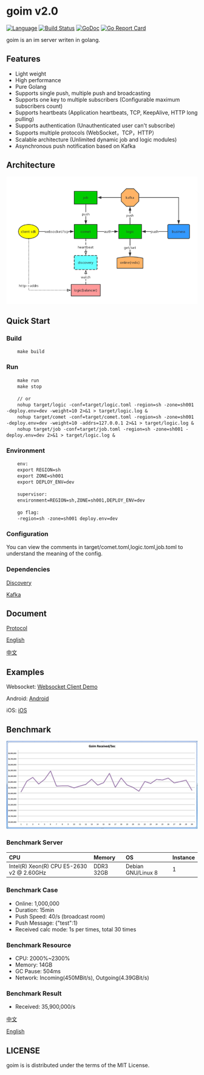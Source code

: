 goim v2.0
==============

[![Language](https://img.shields.io/badge/Language-Go-blue.svg)](https://golang.org/)
[![Build Status](https://github.com/Terry-Mao/goim/workflows/Go/badge.svg)](https://github.com/Terry-Mao/goim/actions)
[![GoDoc](https://godoc.org/github.com/go-kratos/kratos?status.svg)](https://pkg.go.dev/github.com/Terry-Mao/goim)
[![Go Report Card](https://goreportcard.com/badge/github.com/Terry-Mao/goim)](https://goreportcard.com/report/github.com/Terry-Mao/goim)

goim is an im server writen in golang.

## Features

* Light weight
* High performance
* Pure Golang
* Supports single push, multiple push and broadcasting
* Supports one key to multiple subscribers (Configurable maximum subscribers count)
* Supports heartbeats (Application heartbeats, TCP, KeepAlive, HTTP long pulling)
* Supports authentication (Unauthenticated user can't subscribe)
* Supports multiple protocols (WebSocket，TCP，HTTP）
* Scalable architecture (Unlimited dynamic job and logic modules)
* Asynchronous push notification based on Kafka

## Architecture

![arch](./docs/arch.png)

## Quick Start

### Build

```
    make build
```

### Run

```
    make run
    make stop

    // or
    nohup target/logic -conf=target/logic.toml -region=sh -zone=sh001 -deploy.env=dev -weight=10 2>&1 > target/logic.log &
    nohup target/comet -conf=target/comet.toml -region=sh -zone=sh001 -deploy.env=dev -weight=10 -addrs=127.0.0.1 2>&1 > target/logic.log &
    nohup target/job -conf=target/job.toml -region=sh -zone=sh001 -deploy.env=dev 2>&1 > target/logic.log &

```

### Environment

```
    env:
    export REGION=sh
    export ZONE=sh001
    export DEPLOY_ENV=dev

    supervisor:
    environment=REGION=sh,ZONE=sh001,DEPLOY_ENV=dev

    go flag:
    -region=sh -zone=sh001 deploy.env=dev
```

### Configuration

You can view the comments in target/comet.toml,logic.toml,job.toml to understand the meaning of the config.

### Dependencies

[Discovery](https://github.com/bilibili/discovery)

[Kafka](https://kafka.apache.org/quickstart)

## Document

[Protocol](./docs/protocol.png)

[English](./README_en.md)

[中文](./README_cn.md)

## Examples

Websocket: [Websocket Client Demo](https://github.com/Terry-Mao/goim/tree/master/examples/javascript)

Android: [Android](https://github.com/roamdy/goim-sdk)

iOS: [iOS](https://github.com/roamdy/goim-oc-sdk)

## Benchmark

![benchmark](./docs/benchmark.jpg)

### Benchmark Server

| CPU | Memory | OS | Instance |
| :---- | :---- | :---- | :---- |
| Intel(R) Xeon(R) CPU E5-2630 v2 @ 2.60GHz  | DDR3 32GB | Debian GNU/Linux 8 | 1 |

### Benchmark Case

* Online: 1,000,000
* Duration: 15min
* Push Speed: 40/s (broadcast room)
* Push Message: {"test":1}
* Received calc mode: 1s per times, total 30 times

### Benchmark Resource

* CPU: 2000%~2300%
* Memory: 14GB
* GC Pause: 504ms
* Network: Incoming(450MBit/s), Outgoing(4.39GBit/s)

### Benchmark Result

* Received: 35,900,000/s

[中文](./docs/benchmark_cn.md)

[English](./docs/benchmark_en.md)

## LICENSE

goim is is distributed under the terms of the MIT License.
